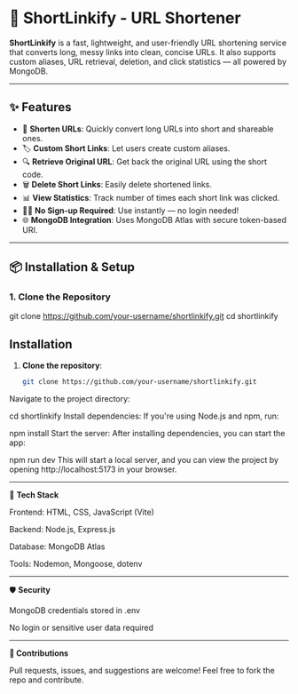 # 🚀 ShortLinkify - URL Shortener

**ShortLinkify** is a fast, lightweight, and user-friendly URL shortening service that converts long, messy links into clean, concise URLs. It also supports custom aliases, URL retrieval, deletion, and click statistics — all powered by MongoDB.

---

## ✨ Features

- 🔗 **Shorten URLs**: Quickly convert long URLs into short and shareable ones.
- 🏷️ **Custom Short Links**: Let users create custom aliases.
- 🔍 **Retrieve Original URL**: Get back the original URL using the short code.
- 🗑️ **Delete Short Links**: Easily delete shortened links.
- 📊 **View Statistics**: Track number of times each short link was clicked.
- 👩‍💻 **No Sign-up Required**: Use instantly — no login needed!
- 🌐 **MongoDB Integration**: Uses MongoDB Atlas with secure token-based URI.

---

## 📦 Installation & Setup

### 1. Clone the Repository

git clone https://github.com/your-username/shortlinkify.git
cd shortlinkify

## Installation

1. **Clone the repository**:
   ```bash
   git clone https://github.com/your-username/shortlinkify.git
Navigate to the project directory:


cd shortlinkify
Install dependencies: If you're using Node.js and npm, run:


npm install
Start the server: After installing dependencies, you can start the app:


npm run dev
This will start a local server, and you can view the project by opening http://localhost:5173 in your browser.

---

🧰 **Tech Stack**

Frontend: HTML, CSS, JavaScript (Vite)

Backend: Node.js, Express.js

Database: MongoDB Atlas

Tools: Nodemon, Mongoose, dotenv

---

🛡️ **Security**

MongoDB credentials stored in .env

No login or sensitive user data required

---

**🤝 Contributions**

Pull requests, issues, and suggestions are welcome! Feel free to fork the repo and contribute.
